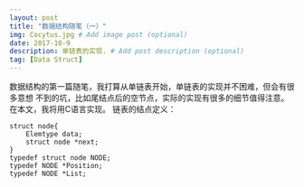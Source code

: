 ```yaml
---
layout: post
title: "数据结构随笔（一）"
img: Cocytus.jpg # Add image post (optional)
date: 2017-10-9
description: 单链表的实现. # Add post description (optional)
tag: [Data Struct]
---
```

数据结构的第一篇随笔，我打算从单链表开始，单链表的实现并不困难，但会有很多意想
不到的坑，比如尾结点后的空节点，实际的实现有很多的细节值得注意。
在本文，我将用C语言实现。
链表的结点定义：
~~~
struct node{
  	Elemtype data;
    struct node *next;
}
typedef struct node NODE;
typedef NODE *Position;
typedef NODE *List;
~~~
